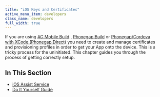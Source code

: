 ```yaml
---
title: "iOS Keys and Certificates"
active_menu_item: developers
class_name: developers
full_width: true
---
```



If you are using [AC Mobile Build](/developers/documentation/ac-mobile-build-phonegap/ac-mobile-build/) , [Phonegap Build](/developers/documentation/ac-mobile-build-phonegap/phonegapbuild/) or [Phonegap/Cordova with XCode (Phonegap Direct)](/developers/documentation/ac-mobile-build-phonegap/phonegap-direct) you need to create and manage certificates and provisioning profiles in order to get your App onto the device. This is a tricky process for the uninitiated. This chapter guides you through the process of getting correctly setup.

## In This Section

 - [iOS Assist Service](/developers/documentation/ac-mobile-build-phonegap/certificates/ios-keys-and-certificates/i-havent-got-a-mac)
 - [Do It Yourself Guide](/developers/documentation/ac-mobile-build-phonegap/certificates/ios-keys-and-certificates/do-it-yourself-guide/)
